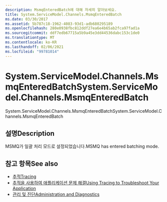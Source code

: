 ```yaml
---
description: MsmqEnteredBatch에 대해 자세히 알아보세요.
title: System.ServiceModel.Channels.MsmqEnteredBatch
ms.date: 03/30/2017
ms.assetid: 5b787c18-1962-4083-93d1-adb680295189
ms.openlocfilehash: 280e0938fbc812ddf27ea6e4b65ab2fca97fad1a
ms.sourcegitcommit: ddf7edb67715a5b9a45e3dd44536dabc153c1de0
ms.translationtype: MT
ms.contentlocale: ko-KR
ms.lasthandoff: 02/06/2021
ms.locfileid: "99781014"
---
```

# <a name="systemservicemodelchannelsmsmqenteredbatch"></a><span data-ttu-id="a1c69-103">System.ServiceModel.Channels.MsmqEnteredBatch</span><span class="sxs-lookup"><span data-stu-id="a1c69-103">System.ServiceModel.Channels.MsmqEnteredBatch</span></span>

<span data-ttu-id="a1c69-104">System.ServiceModel.Channels.MsmqEnteredBatch</span><span class="sxs-lookup"><span data-stu-id="a1c69-104">System.ServiceModel.Channels.MsmqEnteredBatch</span></span>  
  
## <a name="description"></a><span data-ttu-id="a1c69-105">설명</span><span class="sxs-lookup"><span data-stu-id="a1c69-105">Description</span></span>  

 <span data-ttu-id="a1c69-106">MSMQ가 일괄 처리 모드로 설정되었습니다.</span><span class="sxs-lookup"><span data-stu-id="a1c69-106">MSMQ has entered batching mode.</span></span>  
  
## <a name="see-also"></a><span data-ttu-id="a1c69-107">참고 항목</span><span class="sxs-lookup"><span data-stu-id="a1c69-107">See also</span></span>

- [<span data-ttu-id="a1c69-108">추적</span><span class="sxs-lookup"><span data-stu-id="a1c69-108">Tracing</span></span>](index.md)
- [<span data-ttu-id="a1c69-109">추적을 사용하여 애플리케이션 문제 해결</span><span class="sxs-lookup"><span data-stu-id="a1c69-109">Using Tracing to Troubleshoot Your Application</span></span>](using-tracing-to-troubleshoot-your-application.md)
- [<span data-ttu-id="a1c69-110">관리 및 진단</span><span class="sxs-lookup"><span data-stu-id="a1c69-110">Administration and Diagnostics</span></span>](../index.md)
